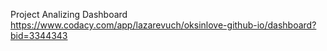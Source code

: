 Project Analizing Dashboard https://www.codacy.com/app/lazarevuch/oksinlove-github-io/dashboard?bid=3344343
